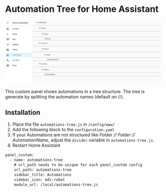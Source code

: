 # Automation Tree for Home Assistant

![](/automation-tree-screenshot.jpeg)

This custom panel shows automations in a tree structure. The tree is generate by splitting the automation names (default on //).

## Installation

1. Place the file `automations-tree.js` in `/config/www/`
2. Add the following block to the `configuration.yaml`
3. If your Automations are not structured like _Folder // Folder // AutomationName_, adjust the `divider` variable in `automations-tree.js`.
4. Restart Home Assistant

```
panel_custom:
  - name: automations-tree
    # url_path needs to be unique for each panel_custom config
    url_path: automations-tree
    sidebar_title: Automations
    sidebar_icon: mdi:robot
    module_url: /local/automations-tree.js
```
